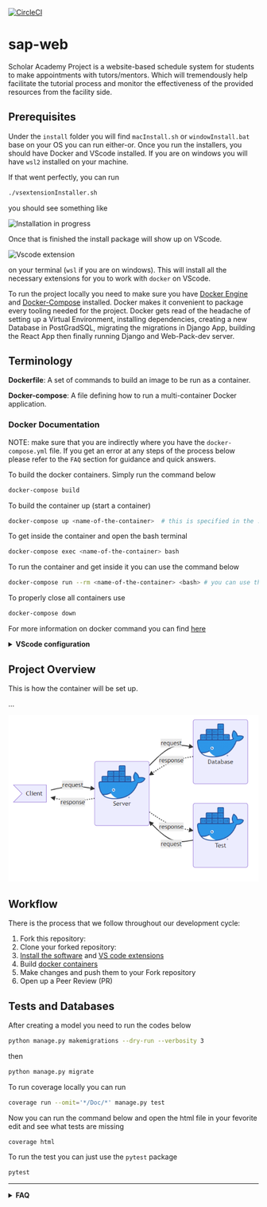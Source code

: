 [![CircleCI](https://circleci.com/gh/Swarmies/sap-web/tree/develop.svg?style=svg)](https://circleci.com/gh/Swarmies/sap-web/tree/develop)

# sap-web

Scholar Academy Project is a website-based schedule system for students to make appointments with tutors/mentors. Which will tremendously help facilitate the tutorial process and monitor the effectiveness of the provided resources from the facility side.

## Prerequisites

Under the `install` folder you will find `macInstall.sh` or `windowInstall.bat` base on your OS you can run either-or. Once you run the installers, you should have Docker and VScode installed. If you are on windows you will have `wsl2` installed on your machine.

If that went perfectly, you can run

```bash
./vsextensionInstaller.sh
```

you should see something like

![Installation in progress](/Doc/img/runvsextinstaller.PNG)

Once that is finished the install package will show up on VScode.

![Vscode extension](/Doc/img/extenstion_installed.PNG)

on your terminal (`wsl` if you are on windows). This will install all the necessary extensions for you to work with `docker` on VScode.

To run the project locally you need to make sure you have [Docker Engine](https://docs.docker.com/engine/install/) and [Docker-Compose](https://docs.docker.com/compose/install/) installed. Docker makes it convenient to package every tooling needed for the project. Docker gets read of the headache of setting up a Virtual Environment, installing dependencies, creating a new Database in PostGradSQL, migrating the migrations in Django App, building the React App then finally running Django and Web-Pack-dev server.

## Terminology

**Dockerfile**: A set of commands to build an image to be run as a container.

**Docker-compose**: A file defining how to run a multi-container Docker application.

### Docker Documentation

NOTE: make sure that you are indirectly where you have the `docker-compose.yml` file. If you get an error at any steps
of the process below please refer to the `FAQ` section for guidance and quick answers.

To build the docker containers. Simply run the command below

```bash
docker-compose build
```

To build the container up (start a container)

```bash
docker-compose up <name-of-the-container>  # this is specified in the .docker-compose.yml file
```

To get inside the container and open the bash terminal

```bash
docker-compose exec <name-of-the-container> bash
```

To run the container and get inside it you can use the command below

```bash
docker-compose run --rm <name-of-the-container> <bash> # you can use the bash command to open bash terminal 
```

To properly close all containers use

```bash
docker-compose down
```

For more information on docker command you can find [here](/Doc/docker-command-guide.md)

<details>
    <summary> <b> VScode configuration </b> </summary>

### Keybindings and settings

Inside the extension installing a script, there is a copy bash statement that directly copies to the location where VS Code is expecting to get the `settings.json` and `keybindings.json` files

However, the link is commented out because of the path difference in user VS Code depending on ower installation.

Therefore, please refer to them if you need additional tricks. However, I strongly recommend copying the `keybindings.json`` to help you with your development.

### Formatting

Press `ctrl + shift + P` and type `Preferences: Open Workspace Settings`

![preference window](/Doc/img/preferences.png)

Under `Workspace` search for Formatting and check `Format On Save`

Make sure the `prettier` is selected under `Text` inside the `Workspace`

Search for `prettier` under the extension and change the `Tab` Width` to 4 space

### Font Settings

In the workspace, you should set the `Font Family` to `Cascadia Code, Fira Code`

![font view](/Doc/img/FontChange.PNG)

You should be able to see a clear font difference in your editor.

### Todo Tree

By default should have `BUG`, `HACK`, `FIXME`, and `TODO`

</details>

## Project Overview

This is how the container will be set up.

...

![Project container structure](/Doc/img/projectContainersSetup.PNG)

## Workflow

There is the process that we follow throughout our development cycle:

1. Fork this repository:
2. Clone your forked repository:
3. [Install the software](#prerequisites) and [VS code extensions](#formatting)
4. Build [docker containers](/Doc/docker-command-guide.md)
5. Make changes and push them to your Fork repository
6. Open up a Peer Review (PR)

## Tests and Databases

After creating a model you need to run the codes below

```bash
python manage.py makemigrations --dry-run --verbosity 3
```

then

```bash
python manage.py migrate 
```

To run coverage locally you can run

```bash
coverage run --omit='*/Doc/*' manage.py test
```

Now you can run the command below and open the html file in your fevorite edit and see what tests are missing

```bash
coverage html
```

To run the test you can just use the `pytest` package

```bash
pytest
```

---

<details>

<summary> <b> FAQ</b>
</summary>

## General Errors

* If you are getting an error from a node like the one below

![terminal image](/Doc/img/node-error.PNG)

> try running the command below and rebuilding the image.

```bash
rm -rf /usr/local/lib/node_modules/npm 
```

## Docker issues

* Permission error

![permission denied error](/Doc/img/permission_denied.PNG)

> you can run the command in as an admin that should solve it

* Why am I being asked to run the docker command as a root user (i.e sudo )?

> You probably have overlooked this [here](https://docs.docker.com/engine/install/linux-postinstall/)

* ERROR: Couldn't connect to Docker daemon at http+docker://localhost - is it running? link the one below.

![docker daemon](/Doc/img/docker%20daemon.PNG)

> The command below will fix your problem for now.

```bash
    sudo service docker start   # for work with SysVinit
    sudo systemctl start docker # for work with Systemd
```

> You probably have not configured docker to start on boot up here is a [link](https://docs.docker.com/engine/install/linux-postinstall/#configure-docker-to-start-on-boot) on how to do that

## Mac

Make sure you have a [code](https://code.visualstudio.com/docs/setup/mac) command installed in your path.

![walkthrough](https://user-images.githubusercontent.com/32272045/168448980-c8fcf5b3-9fad-4898-b7cc-a22dd256b19f.png)

## Windows

* `code .` is not opening on `wsl`

* ANS: Linking VScode [locally](https://stackoverflow.com/questions/57868950/wsl2-terminal-does-not-recognize-visual-studio-code)

</details>
